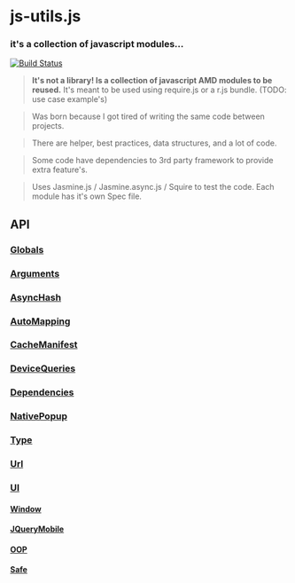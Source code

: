 
# js-utils.js
### it's a collection of javascript modules...
[![Build Status](https://travis-ci.org/aetheon/js-utils.png?branch=master)](https://travis-ci.org/aetheon/js-utils)

> **It's not a library! Is a collection of javascript AMD modules to be reused.** 
> It's meant to be used using require.js or a r.js bundle. (TODO: use case example's)

> Was born because I got tired of writing the same code between projects.

> There are helper, best practices, data structures, and a lot of code. 

> Some code have dependencies to 3rd party framework to provide extra feature's.

> Uses Jasmine.js / Jasmine.async.js / Squire to test the code. Each module has it's own Spec file.

## API

### [Globals](https://github.com/aetheon/js-utils/tree/master/src/Globals)

### [Arguments](https://github.com/aetheon/js-utils/tree/master/src/Arguments)

### [AsyncHash](https://github.com/aetheon/js-utils/tree/master/src/AsyncHash)

### [AutoMapping](https://github.com/aetheon/js-utils/tree/master/src/AutoMapping)

### [CacheManifest](https://github.com/aetheon/js-utils/tree/master/src/CacheManifest)

### [DeviceQueries](https://github.com/aetheon/js-utils/tree/master/src/DeviceQueries)

### [Dependencies](https://github.com/aetheon/js-utils/tree/master/src/Dependencies)

### [NativePopup](https://github.com/aetheon/js-utils/tree/master/src/NativePopup)

### [Type](https://github.com/aetheon/js-utils/tree/master/src/Type)

### [Url](https://github.com/aetheon/js-utils/tree/master/src/Url)

### [UI](https://github.com/aetheon/js-utils/tree/master/src/UI)

#### [Window](https://github.com/aetheon/js-utils/tree/master/src/UI/Window)

#### [JQueryMobile](https://github.com/aetheon/js-utils/tree/master/src/UI/JQueryMobile)

#### [OOP](https://github.com/aetheon/js-utils/tree/master/src/UI/OOP)

#### [Safe](https://github.com/aetheon/js-utils/tree/master/src/UI/Safe)

